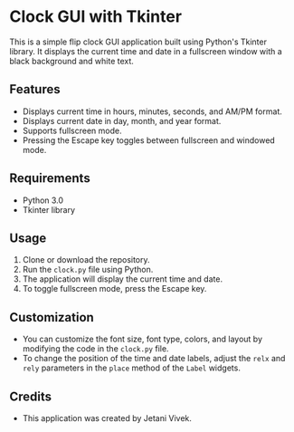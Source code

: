 # Clock GUI with Tkinter

This is a simple flip clock GUI application built using Python's Tkinter library. It displays the current time and date in a fullscreen window with a black background and white text.

## Features
- Displays current time in hours, minutes, seconds, and AM/PM format.
- Displays current date in day, month, and year format.
- Supports fullscreen mode.
- Pressing the Escape key toggles between fullscreen and windowed mode.

## Requirements
- Python 3.0
- Tkinter library

## Usage
1. Clone or download the repository.
2. Run the `clock.py` file using Python.
3. The application will display the current time and date.
4. To toggle fullscreen mode, press the Escape key.

## Customization
- You can customize the font size, font type, colors, and layout by modifying the code in the `clock.py` file.
- To change the position of the time and date labels, adjust the `relx` and `rely` parameters in the `place` method of the `Label` widgets.

## Credits
- This application was created by Jetani Vivek.